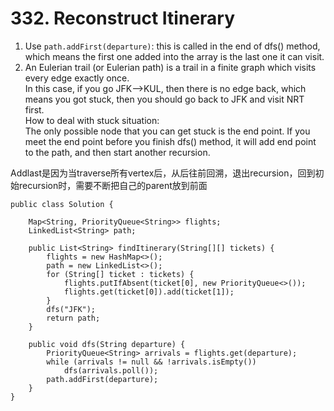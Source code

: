 # 332. Reconstruct Itinerary



1. Use `path.addFirst(departure)`: this is called in the end of dfs() method, which means the first one added into the array is the last one it can visit.
2. An Eulerian trail (or Eulerian path) is a trail in a finite graph which visits every edge exactly once.\
   In this case, if you go JFK-->KUL, then there is no edge back, which means you got stuck, then you should go back to JFK and visit NRT first.\
   How to deal with stuck situation:\
   The only possible node that you can get stuck is the end point. If you meet the end point before you finish dfs() method, it will add end point to the path, and then start another recursion.

Addlast是因为当traverse所有vertex后，从后往前回溯，退出recursion，回到初始recursion时，需要不断把自己的parent放到前面

```
public class Solution {

    Map<String, PriorityQueue<String>> flights;
    LinkedList<String> path;

    public List<String> findItinerary(String[][] tickets) {
        flights = new HashMap<>();
        path = new LinkedList<>();
        for (String[] ticket : tickets) {
            flights.putIfAbsent(ticket[0], new PriorityQueue<>());
            flights.get(ticket[0]).add(ticket[1]);
        }
        dfs("JFK");
        return path;
    }

    public void dfs(String departure) {
        PriorityQueue<String> arrivals = flights.get(departure);
        while (arrivals != null && !arrivals.isEmpty())
            dfs(arrivals.poll());
        path.addFirst(departure);
    }
}
```
